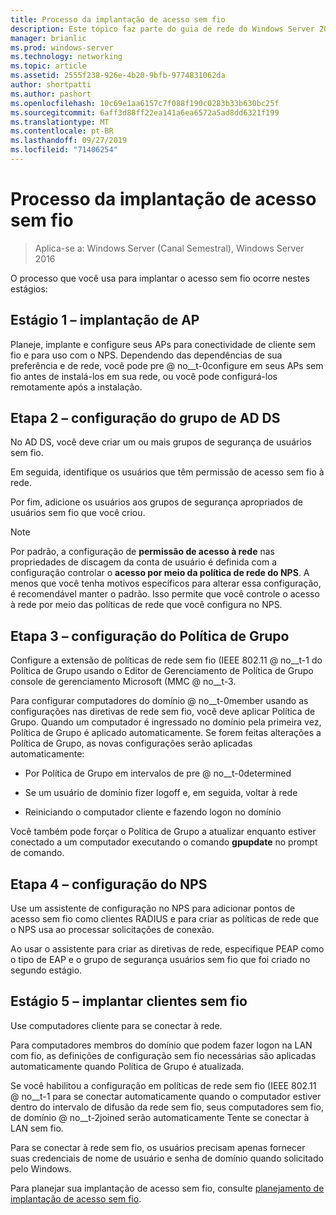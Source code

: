```yaml
---
title: Processo da implantação de acesso sem fio
description: Este tópico faz parte do guia de rede do Windows Server 2016 "implantar o acesso sem fio autenticado 802.1 X com base em senha"
manager: brianlic
ms.prod: windows-server
ms.technology: networking
ms.topic: article
ms.assetid: 2555f238-926e-4b20-9bfb-9774831062da
author: shortpatti
ms.author: pashort
ms.openlocfilehash: 10c69e1aa6157c7f088f190c0283b33b630bc25f
ms.sourcegitcommit: 6aff3d88ff22ea141a6ea6572a5ad8dd6321f199
ms.translationtype: MT
ms.contentlocale: pt-BR
ms.lasthandoff: 09/27/2019
ms.locfileid: "71406254"
---
```

# <a name="wireless-access-deployment-process"></a>Processo da implantação de acesso sem fio

>Aplica-se a: Windows Server (Canal Semestral), Windows Server 2016

O processo que você usa para implantar o acesso sem fio ocorre nestes estágios:

## <a name="stage-1--ap-deployment"></a>Estágio 1 – implantação de AP

Planeje, implante e configure seus APs para conectividade de cliente sem fio e para uso com o NPS. Dependendo das dependências de sua preferência e de rede, você pode pre @ no__t-0configure em seus APs sem fio antes de instalá-los em sua rede, ou você pode configurá-los remotamente após a instalação.

## <a name="stage-2--adds-group-configuration"></a>Etapa 2 – configuração do grupo de AD DS

No AD DS, você deve criar um ou mais grupos de segurança de usuários sem fio.

Em seguida, identifique os usuários que têm permissão de acesso sem fio à rede.

Por fim, adicione os usuários aos grupos de segurança apropriados de usuários sem fio que você criou.

>[!NOTE]
>Por padrão, a configuração de **permissão de acesso à rede** nas propriedades de discagem da conta de usuário é definida com a configuração controlar o **acesso por meio da política de rede do NPS**. A menos que você tenha motivos específicos para alterar essa configuração, é recomendável manter o padrão. Isso permite que você controle o acesso à rede por meio das políticas de rede que você configura no NPS.

## <a name="stage-3--group-policy-configuration"></a>Etapa 3 – configuração do Política de Grupo

Configure a extensão de políticas de rede sem fio \(IEEE 802.11 @ no__t-1 do Política de Grupo usando o Editor de Gerenciamento de Política de Grupo console de gerenciamento Microsoft \(MMC @ no__t-3.

Para configurar computadores do domínio @ no__t-0member usando as configurações nas diretivas de rede sem fio, você deve aplicar Política de Grupo. Quando um computador é ingressado no domínio pela primeira vez, Política de Grupo é aplicado automaticamente. Se forem feitas alterações a Política de Grupo, as novas configurações serão aplicadas automaticamente:

- Por Política de Grupo em intervalos de pre @ no__t-0determined

- Se um usuário de domínio fizer logoff e, em seguida, voltar à rede

- Reiniciando o computador cliente e fazendo logon no domínio

Você também pode forçar o Política de Grupo a atualizar enquanto estiver conectado a um computador executando o comando **gpupdate** no prompt de comando.

## <a name="stage-4--nps-configuration"></a>Etapa 4 – configuração do NPS

Use um assistente de configuração no NPS para adicionar pontos de acesso sem fio como clientes RADIUS e para criar as políticas de rede que o NPS usa ao processar solicitações de conexão.

Ao usar o assistente para criar as diretivas de rede, especifique PEAP como o tipo de EAP e o grupo de segurança usuários sem fio que foi criado no segundo estágio.

## <a name="stage-5--deploy-wireless-clients"></a>Estágio 5 – implantar clientes sem fio

Use computadores cliente para se conectar à rede.

Para computadores membros do domínio que podem fazer logon na LAN com fio, as definições de configuração sem fio necessárias são aplicadas automaticamente quando Política de Grupo é atualizada.

Se você habilitou a configuração em políticas de rede sem fio \(IEEE 802.11 @ no__t-1 para se conectar automaticamente quando o computador estiver dentro do intervalo de difusão da rede sem fio, seus computadores sem fio, de domínio @ no__t-2joined serão automaticamente Tente se conectar à LAN sem fio.

Para se conectar à rede sem fio, os usuários precisam apenas fornecer suas credenciais de nome de usuário e senha de domínio quando solicitado pelo Windows.

Para planejar sua implantação de acesso sem fio, consulte [planejamento de implantação de acesso sem fio](d-wireless-access-planning.md).
